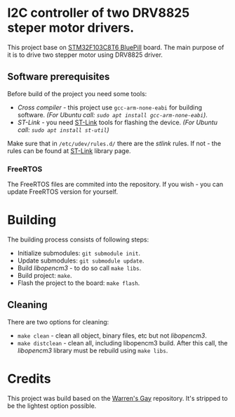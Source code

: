 # I2C controller of two DRV8825 steper motor drivers.
This project base on [STM32F103C8T6 BluePill](https://stm32-base.org/boards/STM32F103C8T6-Blue-Pill.html "BluePill") board. The main purpose of it is to drive two stepper motor using DRV8825 driver.

## Software prerequisites
Before build of the project you need some tools:

* *Cross compiler* - this project use `gcc-arm-none-eabi` for building software. *(For Ubuntu call: `sudo apt install gcc-arm-none-eabi`)*.
* *ST-Link* - you need [ST-Link](https://github.com/stlink-org/stlink "ST-Link") tools for flashing the device. *(For Ubuntu call: `sudo apt install st-util`)*

Make sure that in `/etc/udev/rules.d/` there are the *stlink* rules. If not - the rules can be found at [ST-Link](https://github.com/stlink-org/stlink "ST-Link") library page.

### FreeRTOS
The FreeRTOS files are commited into the repository. If you wish - you can update FreeRTOS version for yourself.

# Building
The building process consists of following steps:

* Initialize submodules: `git submodule init`.
* Update submodules: `git submodule update`.
* Build *libopencm3* - to do so call `make libs`.
* Build project: `make`.
* Flash the project to the board: `make flash`.

## Cleaning
There are two options for cleaning:

* `make clean` - clean all object, binary files, etc but not *libopencm3*.
* `make distclean` - clean all, including libopencm3 build. After this call, the *libopencm3* library must be rebuild using `make libs`.

# Credits
This project was build based on the [Warren's Gay](https://github.com/ve3wwg/stm32f103c8t6 "Warren's Gay repo") repository. It's stripped to be the lightest option possible.
